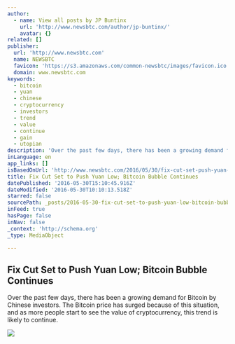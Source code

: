 ```yaml
---
author:
  - name: View all posts by JP Buntinx
    url: 'http://www.newsbtc.com/author/jp-buntinx/'
    avatar: {}
related: []
publisher:
  url: 'http://www.newsbtc.com'
  name: NEWSBTC
  favicon: 'https://s3.amazonaws.com/common-newsbtc/images/favicon.ico'
  domain: www.newsbtc.com
keywords:
  - bitcoin
  - yuan
  - chinese
  - cryptocurrency
  - investors
  - trend
  - value
  - continue
  - gain
  - utopian
description: 'Over the past few days, there has been a growing demand for Bitcoin by Chinese investors. The Bitcoin price has surged because of this situation, and as more people start to see the value of cryptocurrency, this trend is likely to continue.'
inLanguage: en
app_links: []
isBasedOnUrl: 'http://www.newsbtc.com/2016/05/30/fix-cut-set-push-yuan-low-bitcoin-bubble-continues/'
title: Fix Cut Set to Push Yuan Low; Bitcoin Bubble Continues
datePublished: '2016-05-30T15:10:45.916Z'
dateModified: '2016-05-30T10:10:13.518Z'
starred: false
sourcePath: _posts/2016-05-30-fix-cut-set-to-push-yuan-low-bitcoin-bubble-continues.md
inFeed: true
hasPage: false
inNav: false
_context: 'http://schema.org'
_type: MediaObject

---
```

<article style=""><h1>Fix Cut Set to Push Yuan Low; Bitcoin Bubble Continues</h1><p>Over the past few days, there has been a growing demand for Bitcoin by Chinese investors. The Bitcoin price has surged because of this situation, and as more people start to see the value of cryptocurrency, this trend is likely to continue.</p><img src="http://s3.amazonaws.com/main-newsbtc-images/2016/05/30080904/shutterstock_295131656.jpg" /></article>